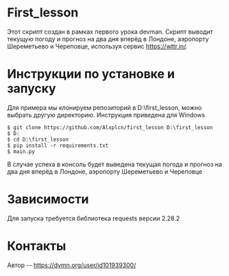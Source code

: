 # First_lesson
Этот скрипт создан в рамках первого урока devman. 
Скрипт выводит текущую погоду и прогноз на два дня вперёд в Лондоне, аэропорту Шереметьево и Череповце, используя сервис https://wttr.in/.
# Инструкции по установке и запуску
Для примера мы клонируем репозиторий в D:\first_lesson, можно выбрать другую директорию. Инструкция приведена для Windows
```
$ git clone https://github.com/Alxplcn/first_lesson D:\first_lesson
$ D:
$ cd D:\first_lesson
$ pip install -r requirements.txt
$ main.py
```
В случае успеха в консоль будет выведена текущая погода и прогноз на два дня вперёд в Лондоне, аэропорту Шереметьево и Череповце
# Зависимости
Для запуска требуется библиотека requests версии 2.28.2
# Контакты
Автор -- https://dvmn.org/user/id101939300/
